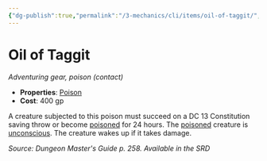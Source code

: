 ```yaml
---
{"dg-publish":true,"permalink":"/3-mechanics/cli/items/oil-of-taggit/","tags":["ttrpg-cli/compendium/src/5e/dmg","ttrpg-cli/item/gear/","ttrpg-cli/item/rarity/none"]}
---
```


# Oil of Taggit
*Adventuring gear, poison (contact)*  


- **Properties**: [Poison](3-Mechanics/CLI/rules/item-properties.md#Poison)
- **Cost**: 400 gp

A creature subjected to this poison must succeed on a DC 13 Constitution saving throw or become [poisoned](3-Mechanics/CLI/rules/conditions.md#Poisoned) for 24 hours. The [poisoned](3-Mechanics/CLI/rules/conditions.md#Poisoned) creature is [unconscious](3-Mechanics/CLI/rules/conditions.md#Unconscious). The creature wakes up if it takes damage.

*Source: Dungeon Master's Guide p. 258. Available in the <span title='Systems Reference Document (5.1)'>SRD</span>*